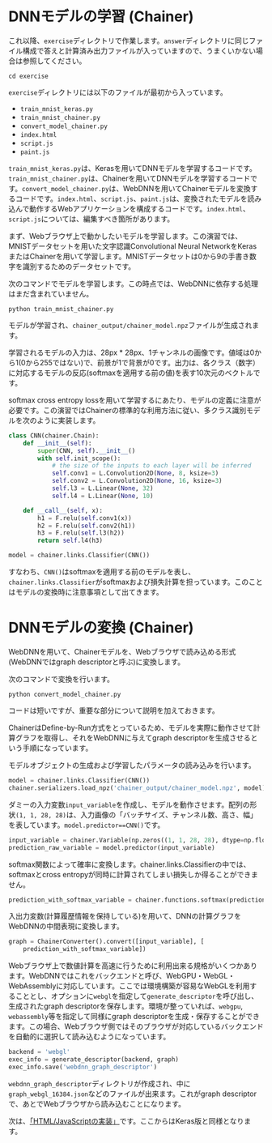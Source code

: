 # DNNモデルの学習 (Chainer)
これ以降、`exercise`ディレクトリで作業します。`answer`ディレクトリに同じファイル構成で答えと計算済み出力ファイルが入っていますので、うまくいかない場合は参照してください。

```
cd exercise
```

`exercise`ディレクトリには以下のファイルが最初から入っています。
- `train_mnist_keras.py`
- `train_mnist_chainer.py`
- `convert_model_chainer.py`
- `index.html`
- `script.js`
- `paint.js`

`train_mnist_keras.py`は、Kerasを用いてDNNモデルを学習するコードです。`train_mnist_chainer.py`は、Chainerを用いてDNNモデルを学習するコードです。`convert_model_chainer.py`は、WebDNNを用いてChainerモデルを変換するコードです。`index.html`、`script.js`、`paint.js`は、変換されたモデルを読み込んで動作するWebアプリケーションを構成するコードです。`index.html`、`script.js`については、編集すべき箇所があります。

まず、Webブラウザ上で動かしたいモデルを学習します。この演習では、MNISTデータセットを用いた文字認識Convolutional Neural NetworkをKerasまたはChainerを用いて学習します。MNISTデータセットは0から9の手書き数字を識別するためのデータセットです。

次のコマンドでモデルを学習します。この時点では、WebDNNに依存する処理はまだ含まれていません。

```
python train_mnist_chainer.py
```

モデルが学習され、`chainer_output/chainer_model.npz`ファイルが生成されます。

学習されるモデルの入力は、28px * 28px、1チャンネルの画像です。値域は0から1(0から255ではない)で、前景が1で背景が0です。出力は、各クラス（数字）に対応するモデルの反応(softmaxを適用する前の値)を表す10次元のベクトルです。

softmax cross entropy lossを用いて学習するにあたり、モデルの定義に注意が必要です。この演習ではChainerの標準的な利用方法に従い、多クラス識別モデルを次のように実装します。
```python
class CNN(chainer.Chain):
    def __init__(self):
        super(CNN, self).__init__()
        with self.init_scope():
            # the size of the inputs to each layer will be inferred
            self.conv1 = L.Convolution2D(None, 8, ksize=3)
            self.conv2 = L.Convolution2D(None, 16, ksize=3)
            self.l3 = L.Linear(None, 32)
            self.l4 = L.Linear(None, 10)

    def __call__(self, x):
        h1 = F.relu(self.conv1(x))
        h2 = F.relu(self.conv2(h1))
        h3 = F.relu(self.l3(h2))
        return self.l4(h3)

model = chainer.links.Classifier(CNN())
```

すなわち、`CNN()`はsoftmaxを適用する前のモデルを表し、`chainer.links.Classifier`がsoftmaxおよび損失計算を担っています。このことはモデルの変換時に注意事項として出てきます。


# DNNモデルの変換 (Chainer)
WebDNNを用いて、Chainerモデルを、Webブラウザで読み込める形式(WebDNNではgraph descriptorと呼ぶ)に変換します。

次のコマンドで変換を行います。

```
python convert_model_chainer.py
```

コードは短いですが、重要な部分について説明を加えておきます。

ChainerはDefine-by-Run方式をとっているため、モデルを実際に動作させて計算グラフを取得し、それをWebDNNに与えてgraph descriptorを生成させるという手順になっています。

モデルオブジェクトの生成および学習したパラメータの読み込みを行います。
```python
model = chainer.links.Classifier(CNN())
chainer.serializers.load_npz('chainer_output/chainer_model.npz', model)
```

ダミーの入力変数`input_variable`を作成し、モデルを動作させます。配列の形状`(1, 1, 28, 28)`は、入力画像の「バッチサイズ、チャンネル数、高さ、幅」を表しています。`model.predictor==CNN()`です。
```python
input_variable = chainer.Variable(np.zeros((1, 1, 28, 28), dtype=np.float32))
prediction_raw_variable = model.predictor(input_variable)
```

softmax関数によって確率に変換します。chainer.links.Classifierの中では、softmaxとcross entropyが同時に計算されてしまい損失しか得ることができません。
```python
prediction_with_softmax_variable = chainer.functions.softmax(prediction_raw_variable)
```

入出力変数(計算履歴情報を保持している)を用いて、DNNの計算グラフをWebDNNの中間表現に変換します。
```python
graph = ChainerConverter().convert([input_variable], [
    prediction_with_softmax_variable])
```

Webブラウザ上で数値計算を高速に行うために利用出来る規格がいくつかあります。WebDNNではこれをバックエンドと呼び、WebGPU・WebGL・WebAssemblyに対応しています。ここでは環境構築が容易なWebGLを利用することとし、オプションに`webgl`を指定して`generate_descriptor`を呼び出し、生成されたgraph descriptorを保存します。環境が整っていれば、`webgpu`, `webassembly`等を指定して同様にgraph descriptorを生成・保存することができます。この場合、Webブラウザ側ではそのブラウザが対応しているバックエンドを自動的に選択して読み込むようになっています。
```python
backend = 'webgl'
exec_info = generate_descriptor(backend, graph)
exec_info.save('webdnn_graph_descriptor')
```

`webdnn_graph_descriptor`ディレクトリが作成され、中に`graph_webgl_16384.json`などのファイルが出来ます。これがgraph descriptorで、あとでWebブラウザから読み込むことになります。

次は、[「HTML/JavaScriptの実装」](./index_ja.html#html_javascript)です。ここからはKeras版と同様となります。
